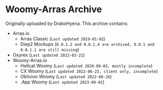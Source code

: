 # Woomy-Arras Archive
Originally uploaded by DrakoHyena. This archive contains:

- Arras.io
	- Arras Classic (`Last updated 2019-01-02`)
	- Diep2 Mockups (`0.0.1.2 and 0.0.1.4 are archived, 0.0.1 and 0.0.1.1 are still missing`)
- Oxyrex (`Last updated 2022-03-21`)
- Woomy-Arras.io
	- Hellcat Woomy (`Last updated 2020-09-03, mostly incomplete`)
	- CX Woomy (`Last updated 2022-06-23, client only, incomplete`)
	- Oblivion Woomy (`Last updated 2022-08-26`)
	- .App Woomy (`Last updated 2023-09-02`)

